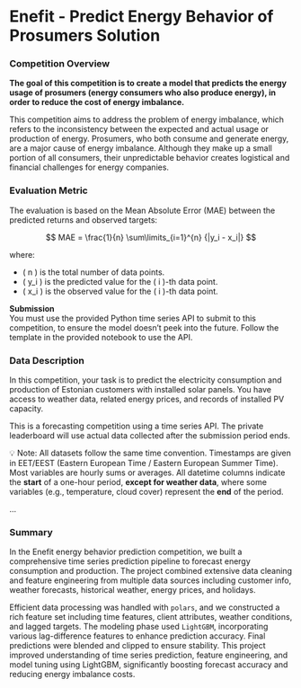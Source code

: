 # Enefit - Predict Energy Behavior of Prosumers Solution

### Competition Overview

**The goal of this competition is to create a model that predicts the energy usage of prosumers (energy consumers who also produce energy), in order to reduce the cost of energy imbalance.**

This competition aims to address the problem of energy imbalance, which refers to the inconsistency between the expected and actual usage or production of energy. Prosumers, who both consume and generate energy, are a major cause of energy imbalance. Although they make up a small portion of all consumers, their unpredictable behavior creates logistical and financial challenges for energy companies.

### Evaluation Metric

The evaluation is based on the Mean Absolute Error (MAE) between the predicted returns and observed targets:

$$
MAE = \frac{1}{n} \sum\limits_{i=1}^{n} {|y_i - x_i|}
$$

where:

- \( n \) is the total number of data points.
- \( y_i \) is the predicted value for the \( i \)-th data point.
- \( x_i \) is the observed value for the \( i \)-th data point.

**Submission**  
You must use the provided Python time series API to submit to this competition, to ensure the model doesn’t peek into the future. Follow the template in the provided notebook to use the API.

### Data Description

In this competition, your task is to predict the electricity consumption and production of Estonian customers with installed solar panels. You have access to weather data, related energy prices, and records of installed PV capacity.

This is a forecasting competition using a time series API. The private leaderboard will use actual data collected after the submission period ends.

💡 Note: All datasets follow the same time convention. Timestamps are given in EET/EEST (Eastern European Time / Eastern European Summer Time). Most variables are hourly sums or averages. All datetime columns indicate the **start** of a one-hour period, **except for weather data**, where some variables (e.g., temperature, cloud cover) represent the **end** of the period.

...

### Summary

In the Enefit energy behavior prediction competition, we built a comprehensive time series prediction pipeline to forecast energy consumption and production. The project combined extensive data cleaning and feature engineering from multiple data sources including customer info, weather forecasts, historical weather, energy prices, and holidays.

Efficient data processing was handled with `polars`, and we constructed a rich feature set including time features, client attributes, weather conditions, and lagged targets. The modeling phase used `LightGBM`, incorporating various lag-difference features to enhance prediction accuracy. Final predictions were blended and clipped to ensure stability. This project improved understanding of time series prediction, feature engineering, and model tuning using LightGBM, significantly boosting forecast accuracy and reducing energy imbalance costs.
